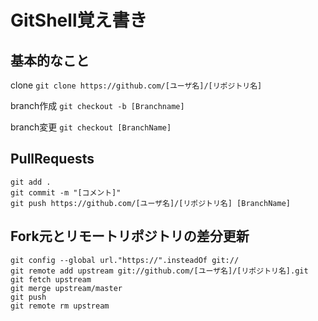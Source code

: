 # GitShell覚え書き

## 基本的なこと

clone
`git clone https://github.com/[ユーザ名]/[リポジトリ名]`

branch作成
`git checkout -b [Branchname]`

branch変更
`git checkout [BranchName]`

## PullRequests
```
git add .
git commit -m "[コメント]"
git push https://github.com/[ユーザ名]/[リポジトリ名] [BranchName]
```

## Fork元とリモートリポジトリの差分更新
```
git config --global url."https://".insteadOf git://
git remote add upstream git://github.com/[ユーザ名]/[リポジトリ名].git
git fetch upstream
git merge upstream/master
git push
git remote rm upstream
```
